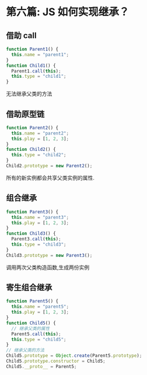 # 第六篇: JS 如何实现继承？

## 借助 call

```javascript
function Parent1() {
  this.name = "parent1";
}
function Child1() {
  Parent1.call(this);
  this.type = "child1";
}
```

无法继承父类的方法

## 借助原型链

```javascript
function Parent2() {
  this.name = "parent2";
  this.play = [1, 2, 3];
}
function Child2() {
  this.type = "child2";
}
Child2.prototype = new Parent2();
```

所有的新实例都会共享父类实例的属性.

## 组合继承

```javascript
function Parent3() {
  this.name = "parent3";
  this.play = [1, 2, 3];
}
function Child3() {
  Parent3.call(this);
  this.type = "child3";
}
Child3.prototype = new Parent3();
```

调用两次父类构造函数,生成两份实例

## 寄生组合继承

```javascript
function Parent5() {
  this.name = "parent5";
  this.play = [1, 2, 3];
}
function Child5() {
  // 继承父类的属性
  Parent5.call(this);
  this.type = "child5";
}
// 继承父类的方法
Child5.prototype = Object.create(Parent5.prototype);
Child5.prototype.constructor = Child5;
Child5.__proto__ = Parent5;
```
